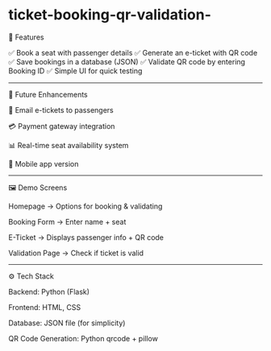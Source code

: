 # ticket-booking-qr-validation-
🎯 Features

✅ Book a seat with passenger details
✅ Generate an e-ticket with QR code
✅ Save bookings in a database (JSON)
✅ Validate QR code by entering Booking ID
✅ Simple UI for quick testing


---

🔮 Future Enhancements

📩 Email e-tickets to passengers

💳 Payment gateway integration

📊 Real-time seat availability system

📱 Mobile app version



---

🖼️ Demo Screens

Homepage → Options for booking & validating

Booking Form → Enter name + seat

E-Ticket → Displays passenger info + QR code

Validation Page → Check if ticket is valid

---

⚙️ Tech Stack

Backend: Python (Flask)

Frontend: HTML, CSS

Database: JSON file (for simplicity)

QR Code Generation: Python qrcode + pillow



